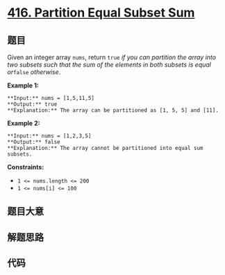 # [416. Partition Equal Subset Sum](https://leetcode.com/problems/partition-equal-subset-sum)

## 题目

Given an integer array `nums`, return `true` _if you can partition the array
into two subsets such that the sum of the elements in both subsets is equal
or_`false` _otherwise_.



**Example 1:**

    
    
    **Input:** nums = [1,5,11,5]
    **Output:** true
    **Explanation:** The array can be partitioned as [1, 5, 5] and [11].
    

**Example 2:**

    
    
    **Input:** nums = [1,2,3,5]
    **Output:** false
    **Explanation:** The array cannot be partitioned into equal sum subsets.
    



**Constraints:**

  * `1 <= nums.length <= 200`
  * `1 <= nums[i] <= 100`


## 题目大意

## 解题思路

## 代码

```javascript

```

